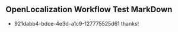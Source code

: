 ## OpenLocalization Workflow Test MarkDown
* 921dabb4-bdce-4e3d-a1c9-127775525d61 thanks!

<!--HONumber=Sep16_HO1-->


